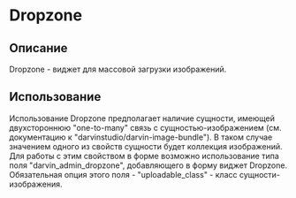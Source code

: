 Dropzone
========

## Описание

Dropzone - виджет для массовой загрузки изображений.

## Использование

Использование Dropzone предполагает наличие сущности, имеющей двухстороннюю "one-to-many" связь с сущностью-изображением
 (см. документацию к "darvinstudio/darvin-image-bundle"). В таком случае значением одного из свойств сущности будет
 коллекция изображений. Для работы с этим свойством в форме возможно использование типа поля "darvin_admin_dropzone",
 добавляющего в форму виджет Dropzone. Обязательная опция этого поля - "uploadable_class" - класс сущности-изображения.
